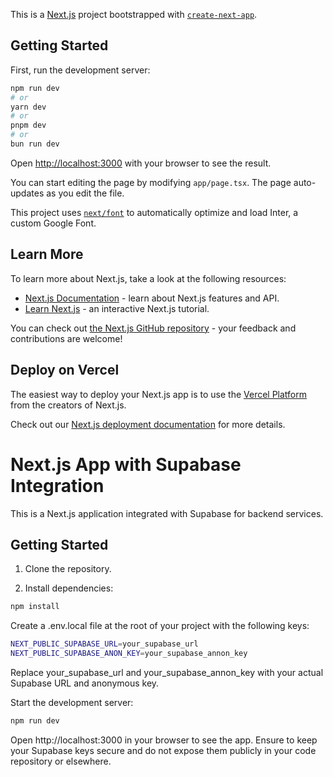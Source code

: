 This is a [Next.js](https://nextjs.org/) project bootstrapped with [`create-next-app`](https://github.com/vercel/next.js/tree/canary/packages/create-next-app).

## Getting Started

First, run the development server:

```bash
npm run dev
# or
yarn dev
# or
pnpm dev
# or
bun run dev
```

Open [http://localhost:3000](http://localhost:3000) with your browser to see the result.

You can start editing the page by modifying `app/page.tsx`. The page auto-updates as you edit the file.

This project uses [`next/font`](https://nextjs.org/docs/basic-features/font-optimization) to automatically optimize and load Inter, a custom Google Font.

## Learn More

To learn more about Next.js, take a look at the following resources:

- [Next.js Documentation](https://nextjs.org/docs) - learn about Next.js features and API.
- [Learn Next.js](https://nextjs.org/learn) - an interactive Next.js tutorial.

You can check out [the Next.js GitHub repository](https://github.com/vercel/next.js/) - your feedback and contributions are welcome!

## Deploy on Vercel

The easiest way to deploy your Next.js app is to use the [Vercel Platform](https://vercel.com/new?utm_medium=default-template&filter=next.js&utm_source=create-next-app&utm_campaign=create-next-app-readme) from the creators of Next.js.

Check out our [Next.js deployment documentation](https://nextjs.org/docs/deployment) for more details.
# Next.js App with Supabase Integration

This is a Next.js application integrated with Supabase for backend services.

## Getting Started

1. Clone the repository.

2. Install dependencies:

```bash
npm install
```
Create a .env.local file at the root of your project with the following keys:
```bash
NEXT_PUBLIC_SUPABASE_URL=your_supabase_url
NEXT_PUBLIC_SUPABASE_ANON_KEY=your_supabase_annon_key
```
Replace your_supabase_url and your_supabase_annon_key with your actual Supabase URL and anonymous key.

Start the development server:
```bash
npm run dev
```
Open http://localhost:3000 in your browser to see the app.
Ensure to keep your Supabase keys secure and do not expose them publicly in your code repository or elsewhere.
